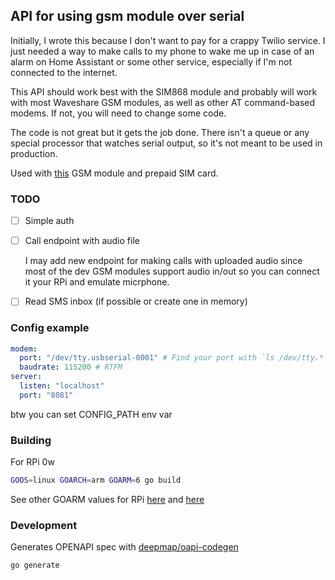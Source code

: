 ## API for using gsm module over serial

Initially, I wrote this because I don't want to pay for a crappy Twilio service. I just needed a way to make calls to my phone to wake me up in case of an alarm on Home Assistant or some other service, especially if I'm not connected to the internet.

This API should work best with the SIM868 module and probably will work with most Waveshare GSM modules, as well as other AT command-based modems. If not, you will need to change some code.

The code is not great but it gets the job done. There isn't a queue or any special processor that watches serial output, so it's not meant to be used in production.

Used with [this](https://www.waveshare.com/gsm-gprs-gnss-hat.htm) GSM module and prepaid SIM card.

### TODO

- [ ] Simple auth
- [ ] Call endpoint with audio file

  I may add new endpoint for making calls with uploaded audio since most of the dev GSM modules support audio in/out so you can connect it your RPi and emulate micrphone.

- [ ] Read SMS inbox (if possible or create one in memory)

### Config example

```yaml
modem:
  port: "/dev/tty.usbserial-0001" # Find your port with `ls /dev/tty.*`
  baudrate: 115200 # RTFM
server:
  listen: "localhost"
  port: "8081"
```

btw you can set CONFIG_PATH env var

### Building

For RPi 0w

```sh
GOOS=linux GOARCH=arm GOARM=6 go build
```

See other GOARM values for RPi [here](https://zchee.github.io/golang-wiki/GoArm/) and [here](https://en.wikipedia.org/wiki/Raspberry_Pi#Specifications)

### Development

Generates OPENAPI spec with [deepmap/oapi-codegen](https://github.com/deepmap/oapi-codegen)

```sh
go generate
```
